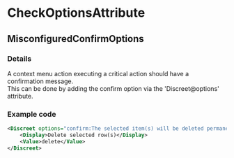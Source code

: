 ﻿---  
uid: Validator_2_50_1  
---

# CheckOptionsAttribute

## MisconfiguredConfirmOptions

### Details

A context menu action executing a critical action should have a confirmation message.  
This can be done by adding the confirm option via the 'Discreet@options' attribute.

### Example code

```xml
<Discreet options="confirm:The selected item(s) will be deleted permanently.">
    <Display>Delete selected row(s)</Display>
    <Value>delete</Value>
</Discreet>
```
